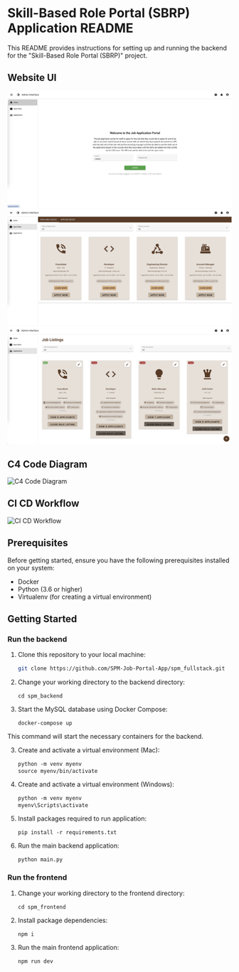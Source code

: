 # Skill-Based Role Portal (SBRP) Application README

This README provides instructions for setting up and running the backend for the "Skill-Based Role Portal (SBRP)" project.


## Website UI
![Home Page](https://github.com/CCJH23/spm_fullstack/blob/a35d66906adc276c054c7159a569233340a528c4/homepage.png)
![Open Roles Page](https://github.com/CCJH23/spm_fullstack/blob/a35d66906adc276c054c7159a569233340a528c4/openrolespage.png)
![Application Page](https://github.com/CCJH23/spm_fullstack/blob/a35d66906adc276c054c7159a569233340a528c4/applicationspage.png)


## C4 Code Diagram
![C4 Code Diagram](https://github.com/SPM-Job-Portal-App/spm_fullstack/blob/206dc72971c2f83758ddfd47a534f2e204aaa96a/.github/README/SPM%20Code%20Diagram.png?raw=true)


## CI CD Workflow

![CI CD Workflow](https://github.com/SPM-Job-Portal-App/spm_fullstack/blob/eb3b904529650ad52d4564139ee6159e6c30a51f/.github/README/SBRP_solution_architecture.png)

## Prerequisites

Before getting started, ensure you have the following prerequisites installed on your system:

- Docker
- Python (3.6 or higher)
- Virtualenv (for creating a virtual environment)

## Getting Started
### Run the backend
1. Clone this repository to your local machine:
   ```bash
   git clone https://github.com/SPM-Job-Portal-App/spm_fullstack.git
   ```

2. Change your working directory to the backend directory:
   ```
   cd spm_backend
   ```

3. Start the MySQL database using Docker Compose:
   ```
   docker-compose up
   ```

This command will start the necessary containers for the backend.

3. Create and activate a virtual environment (Mac):
   ```
   python -m venv myenv
   source myenv/bin/activate
   ```

3. Create and activate a virtual environment (Windows):
   ```
   python -m venv myenv
   myenv\Scripts\activate
   ```

4. Install packages required to run application:
   ```
   pip install -r requirements.txt
   ```

5. Run the main backend application:
   ```
   python main.py
   ```

### Run the frontend
1. Change your working directory to the frontend directory:
   ```
   cd spm_frontend
   ```

2. Install package dependencies:
   ```
   npm i
   ```

3. Run the main frontend application:
   ```
   npm run dev
   ```
